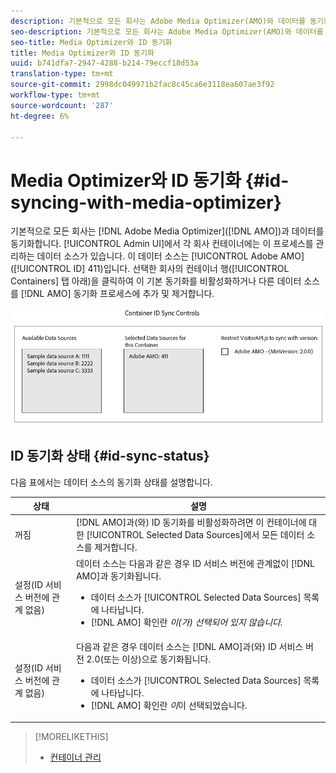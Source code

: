 ```yaml
---
description: 기본적으로 모든 회사는 Adobe Media Optimizer(AMO)와 데이터를 동기화합니다. 관리 UI에서 각 회사 컨테이너에는 이 프로세스를 관리하는 데이터 소스가 있습니다. 이 데이터 소스는 Adobe AMO(ID 411)입니다. 선택한 회사의 컨테이너 행(컨테이너 탭 아래)을 클릭하여 이 기본 동기화를 비활성화하거나 다른 데이터 소스를 AMO 동기화 프로세스에 추가 및 제거합니다.
seo-description: 기본적으로 모든 회사는 Adobe Media Optimizer(AMO)와 데이터를 동기화합니다. 관리 UI에서 각 회사 컨테이너에는 이 프로세스를 관리하는 데이터 소스가 있습니다. 이 데이터 소스는 Adobe AMO(ID 411)입니다. 선택한 회사의 컨테이너 행(컨테이너 탭 아래)을 클릭하여 이 기본 동기화를 비활성화하거나 다른 데이터 소스를 AMO 동기화 프로세스에 추가 및 제거합니다.
seo-title: Media Optimizer와 ID 동기화
title: Media Optimizer와 ID 동기화
uuid: b741dfa7-2947-4288-b214-79eccf18d53a
translation-type: tm+mt
source-git-commit: 2998dc049971b2fac8c45ca6e3118ea607ae3f92
workflow-type: tm+mt
source-wordcount: '287'
ht-degree: 6%

---
```



# Media Optimizer와 ID 동기화 {#id-syncing-with-media-optimizer}

기본적으로 모든 회사는 [!DNL Adobe Media Optimizer]([!DNL AMO])과 데이터를 동기화합니다. [!UICONTROL Admin UI]에서 각 회사 컨테이너에는 이 프로세스를 관리하는 데이터 소스가 있습니다. 이 데이터 소스는 [!UICONTROL Adobe AMO]([!UICONTROL ID] 411)입니다. 선택한 회사의 컨테이너 행([!UICONTROL Containers] 탭 아래)을 클릭하여 이 기본 동기화를 비활성화하거나 다른 데이터 소스를 [!DNL AMO] 동기화 프로세스에 추가 및 제거합니다.

![](assets/id-sync.png)

## ID 동기화 상태 {#id-sync-status}

다음 표에서는 데이터 소스의 동기화 상태를 설명합니다.

| 상태 | 설명 |
|------ | -------- |
| 꺼짐 | [!DNL AMO]과(와) ID 동기화를 비활성화하려면 이 컨테이너에 대한 [!UICONTROL Selected Data Sources]에서 모든 데이터 소스를 제거합니다. |
| 설정(ID 서비스 버전에 관계 없음) | 데이터 소스는 다음과 같은 경우 ID 서비스 버전에 관계없이 [!DNL AMO]과 동기화됩니다. <ul><li>데이터 소스가 [!UICONTROL Selected Data Sources] 목록에 나타납니다.</li><li>[!DNL AMO] 확인란 *이(가) 선택되어 있지 않습니다.*</li></ul> |
| 설정(ID 서비스 버전에 관계 없음) | 다음과 같은 경우 데이터 소스는 [!DNL AMO]과(와) ID 서비스 버전 2.0(또는 이상)으로 동기화됩니다. <ul><li>데이터 소스가 [!UICONTROL Selected Data Sources] 목록에 나타납니다.</li><li>[!DNL AMO] 확인란 *이*&#x200B;이 선택되었습니다.</li></ul> |

>[!MORELIKETHIS]
>
>* [컨테이너 관리](../companies/admin-manage-containers.md#task_61DB5CEECC5049DD8D059C642AC3F967)

